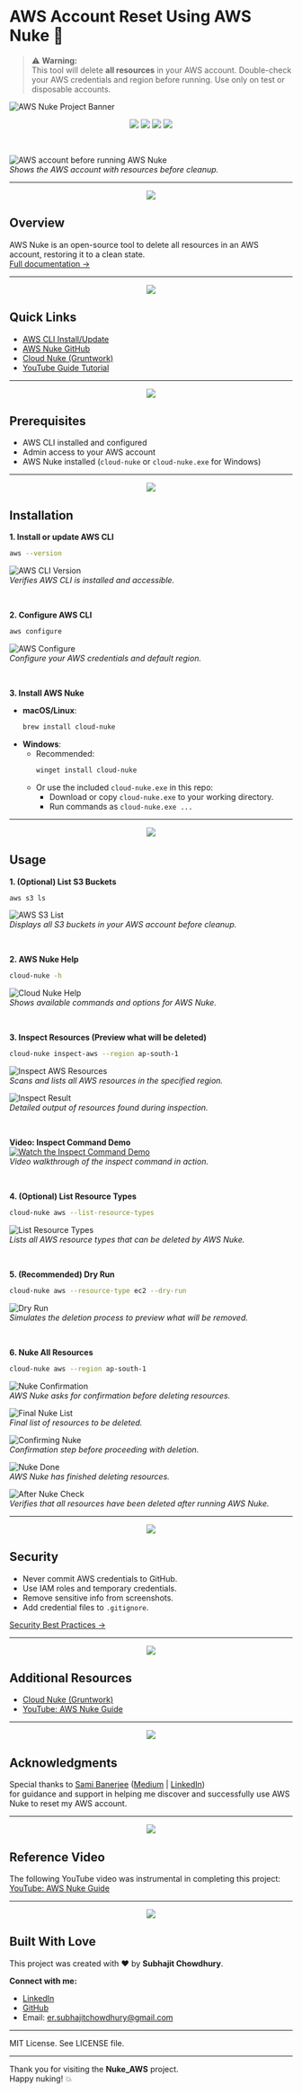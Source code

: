 # AWS Account Reset Using AWS Nuke 🚀

> ⚠️ **Warning:**  
> This tool will delete **all resources** in your AWS account. Double-check your AWS credentials and region before running. Use only on test or disposable accounts.

<!-- Save this as 'screenshots/project-banner.png' and update the README if needed -->

![AWS Nuke Project Banner](https://api.banner.dev/v1/banner?title=AWS%20Account%20Reset%20with%20Nuke&subtitle=Automated%20AWS%20Resource%20Cleanup&color=orange&icon=aws)

<p align="center">
  <img src="https://img.shields.io/badge/AWS%20Nuke-Automated%20Account%20Cleanup-orange?style=for-the-badge&logo=amazonaws&logoColor=white"/>
  <img src="https://img.shields.io/badge/Platform-AWS-blue?style=for-the-badge&logo=amazonaws&logoColor=white"/>
  <img src="https://img.shields.io/badge/Status-Production-green?style=for-the-badge&logo=checkmarx&logoColor=white"/>
  <img src="https://img.shields.io/badge/License-MIT-yellow?style=for-the-badge"/>
</p>

<br/>

![AWS account before running AWS Nuke](https://github.com/Subhajit-Chowdhury/Reset-AWS-with-Nuke/blob/main/aws%20resources%20before.png)  
*Shows the AWS account with resources before cleanup.*

---

<p align="center">
  <img src="https://img.shields.io/badge/Section-Overview-blueviolet?style=for-the-badge"/>
</p>

## Overview

AWS Nuke is an open-source tool to delete all resources in an AWS account, restoring it to a clean state.  
[Full documentation →](https://github.com/rebuy-de/aws-nuke)

---

<p align="center">
  <img src="https://img.shields.io/badge/Section-Quick%20Links-blue?style=for-the-badge"/>
</p>

## Quick Links

- [AWS CLI Install/Update](https://docs.aws.amazon.com/cli/latest/userguide/getting-started-install.html)
- [AWS Nuke GitHub](https://github.com/rebuy-de/aws-nuke)
- [Cloud Nuke (Gruntwork)](https://github.com/gruntwork-io/cloud-nuke)
- [YouTube Guide Tutorial](https://youtu.be/odk_NuQNJTc?si=wypMlFZcLFyxkEd9)

---

<p align="center">
  <img src="https://img.shields.io/badge/Section-Prerequisites-9cf?style=for-the-badge"/>
</p>

## Prerequisites

- AWS CLI installed and configured  
- Admin access to your AWS account  
- AWS Nuke installed (`cloud-nuke` or `cloud-nuke.exe` for Windows)  

---

<p align="center">
  <img src="https://img.shields.io/badge/Section-Installation-success?style=for-the-badge"/>
</p>

## Installation

**1. Install or update AWS CLI**

```bash
aws --version
```
![AWS CLI Version](aws-v.png)  
*Verifies AWS CLI is installed and accessible.*

<br/>

**2. Configure AWS CLI**

```bash
aws configure
```
![AWS Configure](https://github.com/Subhajit-Chowdhury/Reset-AWS-with-Nuke/blob/main/aws%20config.png)  
*Configure your AWS credentials and default region.*

<br/>

**3. Install AWS Nuke**

- **macOS/Linux**:  
  ```bash
  brew install cloud-nuke
  ```
- **Windows**:  
  - Recommended:  
    ```bash
    winget install cloud-nuke
    ```
  - Or use the included `cloud-nuke.exe` in this repo:  
    - Download or copy `cloud-nuke.exe` to your working directory.  
    - Run commands as `cloud-nuke.exe ...`

---

<p align="center">
  <img src="https://img.shields.io/badge/Section-Usage-ff69b4?style=for-the-badge"/>
</p>

## Usage

**1. (Optional) List S3 Buckets**

```bash
aws s3 ls
```
![AWS S3 List](https://github.com/Subhajit-Chowdhury/Reset-AWS-with-Nuke/blob/main/aws%20test.png)  
*Displays all S3 buckets in your AWS account before cleanup.*

<br/>

**2. AWS Nuke Help**

```bash
cloud-nuke -h
```
![Cloud Nuke Help](https://github.com/Subhajit-Chowdhury/Reset-AWS-with-Nuke/blob/main/cloud-nuke%20--help.png)  
*Shows available commands and options for AWS Nuke.*

<br/>

**3. Inspect Resources (Preview what will be deleted)**

```bash
cloud-nuke inspect-aws --region ap-south-1
```
![Inspect AWS Resources](https://github.com/Subhajit-Chowdhury/Reset-AWS-with-Nuke/blob/main/cloud-nuke%20inspect.png)  
*Scans and lists all AWS resources in the specified region.*

![Inspect Result](https://github.com/Subhajit-Chowdhury/Reset-AWS-with-Nuke/blob/main/cloud-nuke%20inspect%20result.png)  
*Detailed output of resources found during inspection.*

<br/>

**Video: Inspect Command Demo**  
[![Watch the Inspect Command Demo](https://github.com/Subhajit-Chowdhury/Reset-AWS-with-Nuke/blob/main/nuke%20inpected%20resources.png)](https://github.com/Subhajit-Chowdhury/Reset-AWS-with-Nuke/blob/main/Running%20cloud-nuke%20inspect-aws%20--region%20ap-south-1.mp4)  
*Video walkthrough of the inspect command in action.*

<br/>

**4. (Optional) List Resource Types**

```bash
cloud-nuke aws --list-resource-types
```
![List Resource Types](https://github.com/Subhajit-Chowdhury/Reset-AWS-with-Nuke/blob/main/nuke%20inpected%20resources.png)  
*Lists all AWS resource types that can be deleted by AWS Nuke.*

<br/>

**5. (Recommended) Dry Run**

```bash
cloud-nuke aws --resource-type ec2 --dry-run
```
![Dry Run](https://github.com/Subhajit-Chowdhury/Reset-AWS-with-Nuke/blob/main/Dry%20Run.png)  
*Simulates the deletion process to preview what will be removed.*

<br/>

**6. Nuke All Resources**

```bash
cloud-nuke aws --region ap-south-1
```
![Nuke Confirmation](https://github.com/Subhajit-Chowdhury/Reset-AWS-with-Nuke/blob/main/aws%20nuke-%20confirm.png)  
*AWS Nuke asks for confirmation before deleting resources.*

![Final Nuke List](https://github.com/Subhajit-Chowdhury/Reset-AWS-with-Nuke/blob/main/final%20nuke%20list%20and%20confirmation.png)  
*Final list of resources to be deleted.*

![Confirming Nuke](https://github.com/Subhajit-Chowdhury/Reset-AWS-with-Nuke/blob/main/confirming%20nuke%20.png)  
*Confirmation step before proceeding with deletion.*

![Nuke Done](https://github.com/Subhajit-Chowdhury/Reset-AWS-with-Nuke/blob/main/nuke%20done%20.png)  
*AWS Nuke has finished deleting resources.*

![After Nuke Check](https://github.com/Subhajit-Chowdhury/Reset-AWS-with-Nuke/blob/main/After%20nuke%20check%20from%20cmd.png)  
*Verifies that all resources have been deleted after running AWS Nuke.*

---

<p align="center">
  <img src="https://img.shields.io/badge/Section-Security-critical?style=for-the-badge"/>
</p>

## Security

- Never commit AWS credentials to GitHub.
- Use IAM roles and temporary credentials.
- Remove sensitive info from screenshots.
- Add credential files to `.gitignore`.

[Security Best Practices →](https://docs.aws.amazon.com/IAM/latest/UserGuide/best-practices.html)

---

<p align="center">
  <img src="https://img.shields.io/badge/Section-Resources-blue?style=for-the-badge"/>
</p>

## Additional Resources

- [Cloud Nuke (Gruntwork)](https://github.com/gruntwork-io/cloud-nuke)
- [YouTube: AWS Nuke Guide](https://youtu.be/odk_NuQNJTc?si=wypMlFZcLFyxkEd9)

---

<p align="center">
  <img src="https://img.shields.io/badge/Section-Acknowledgments-lightgrey?style=for-the-badge"/>
</p>

## Acknowledgments

Special thanks to [Sami Banerjee](https://github.com/TryToLearnProgramming) ([Medium](https://medium.com/@er.samibanerjee) | [LinkedIn](https://www.linkedin.com/in/devops-engineer-samibanerjee/))  
for guidance and support in helping me discover and successfully use AWS Nuke to reset my AWS account.

---

<p align="center">
  <img src="https://img.shields.io/badge/Section-Reference%20Video-yellow?style=for-the-badge"/>
</p>

## Reference Video

The following YouTube video was instrumental in completing this project:  
[YouTube: AWS Nuke Guide](https://youtu.be/odk_NuQNJTc?si=wypMlFZcLFyxkEd9)

---

<p align="center">
  <img src="https://img.shields.io/badge/Built%20With-Love-red?style=for-the-badge"/>
</p>

## Built With Love

This project was created with ❤️ by **Subhajit Chowdhury**.

**Connect with me:**  
- [LinkedIn](https://www.linkedin.com/in/subhajitch0wdhury/)
- [GitHub](https://github.com/Subhajit-Chowdhury)
- Email: er.subhajitchowdhury@gmail.com

---

MIT License. See LICENSE file.

---

Thank you for visiting the **Nuke_AWS** project.  
Happy nuking! 💥
